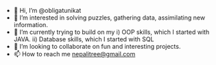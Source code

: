 - 👋 Hi, I’m @obligatunikat
- 👀 I’m interested in solving puzzles, gathering data, assimilating new information. 
- 🌱 I’m currently trying to build on my i) OOP skills, which I started with JAVA. ii) Database skills, which I started with SQL
- 💞️ I’m looking to collaborate on fun and interesting projects. 
- 📫 How to reach me nepalitree@gmail.com
